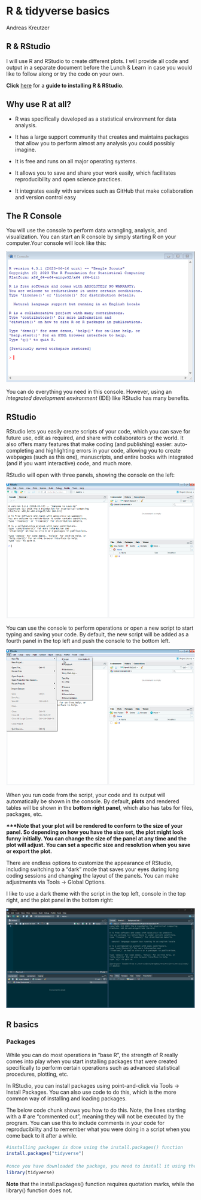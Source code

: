 # R & tidyverse basics
Andreas Kreutzer

## R & RStudio

I will use R and RStudio to create different plots. I will provide all
code and output in a separate document before the Lunch & Learn in case
you would like to follow along or try the code on your own.

**Click**
<a href="https://rstudio-education.github.io/hopr/starting.html"
target="_blank" title="How to install R &amp; RStudio">here</a> for a
**guide to installing R & RStudio**.

## Why use R at all?

- R was specifically developed as a statistical environment for data
  analysis.

- It has a large support community that creates and maintains packages
  that allow you to perform almost any analysis you could possibly
  imagine.

- It is free and runs on all major operating systems.

- It allows you to save and share your work easily, which facilitates
  reproducibility and open science practices.

- It integrates easily with services such as GitHub that make
  collaboration and version control easy

## The R Console

You will use the console to perform data wrangling, analysis, and
visualization. You can start an R console by simply starting R on your
computer.Your console will look like this:

![](r_console.png)

You can do everything you need in this console. However, using an
*integrated development environment* (IDE) like RStudio has many
benefits.

## RStudio

RStudio lets you easily create scripts of your code, which you can save
for future use, edit as required, and share with collaborators or the
world. It also offers many features that make coding (and publishing)
easier: auto-completing and highlighting errors in your code, allowing
you to create webpages (such as this one), manuscripts, and entire books
with integrated (and if you want interactive) code, and much more.

RStudio will open with three panels, showing the console on the left:

![](r_studio_default.png)

You can use the console to perform operations or open a new script to
start typing and saving your code. By default, the new script will be
added as a fourth panel in the top left and push the console to the
bottom left.

![](r_studio_new_script.png)

When you run code from the script, your code and its output will
automatically be shown in the console. By default, **plots** and
rendered tables will be shown in the **bottom right** **panel**, which
also has tabs for files, packages, etc.

**\*\*\*Note that your plot will be rendered to conform to the size of
your panel. So depending on how you have the size set, the plot might
look funny initially. You can change the size of the panel at any time
and the plot will adjust. You can set a specific size and resolution
when you save or export the plot.**

There are endless options to customize the appearance of RStudio,
including switching to a “dark” mode that saves your eyes during long
coding sessions and changing the layout of the panels. You can make
adjustments via Tools -\> Global Options.

I like to use a dark theme with the script in the top left, console in
the top right, and the plot panel in the bottom right:

![](r_studio_AK.png)

## R basics

### Packages

While you can do most operations in “base R”, the strength of R really
comes into play when you start installing packages that were created
specifically to perform certain operations such as advanced statistical
procedures, plotting, etc.

In RStudio, you can install packages using point-and-click via Tools -\>
Install Packages. You can also use code to do this, which is the more
common way of installing and loading packages.

The below code chunk shows you how to do this. Note, the lines starting
with a \# are “commented out”, meaning they will not be executed by the
program. You can use this to include comments in your code for
reproducibility and to remember what you were doing in a script when you
come back to it after a while.

``` r
#installing packages is done using the install.packages() function
install.packages("tidyverse")

#once you have downloaded the package, you need to install it using the library() function
library(tidyverse)
```

**Note** that the install.packages() function requires quotation marks,
while the library() function does not.
